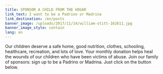 ```yaml
---
title: SPONSOR A CHILD FROM THE HOGAR
link_text: I want to be a Padrino or Madrina
link_destination: /en/posts
banner_image: /uploads/2017/11/14/william-stitt-162611.jpg
banner_image_style: contain
lang: en
---
```

Our children deserve a safe home, good nutrition, clothes, schooling, healthcare, recreation, and lots of love. Your monthly donation helps heal the wounds of our children who have been victims of abuse. Join our family of sponsors: sign up to be a Padrino or Madrina. Just click on the button below.